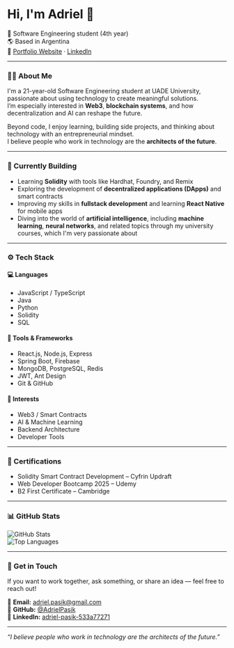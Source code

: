 # Hi, I'm Adriel 👋

🧠 Software Engineering student (4th year)  
🌎 Based in Argentina  
🔗 [Portfolio Website](https://adrielpasik.com) · [LinkedIn](https://linkedin.com/in/adriel-pasik-533a77271)

---

### 🧑‍💻 About Me

I'm a 21-year-old Software Engineering student at UADE University, passionate about using technology to create meaningful solutions.  
I’m especially interested in **Web3**, **blockchain systems**, and how decentralization and AI can reshape the future.  

Beyond code, I enjoy learning, building side projects, and thinking about technology with an entrepreneurial mindset.  
I believe people who work in technology are the **architects of the future**.

---

### 🔭 Currently Building

- Learning **Solidity** with tools like Hardhat, Foundry, and Remix  
- Exploring the development of **decentralized applications (DApps)** and smart contracts  
- Improving my skills in **fullstack development** and learning **React Native** for mobile apps  
- Diving into the world of **artificial intelligence**, including **machine learning**, **neural networks**, and related topics through my university courses, which I'm very passionate about  

---

### ⚙️ Tech Stack

#### 💻 Languages
- JavaScript / TypeScript
- Java
- Python
- Solidity
- SQL

#### 🧰 Tools & Frameworks
- React.js, Node.js, Express
- Spring Boot, Firebase
- MongoDB, PostgreSQL, Redis
- JWT, Ant Design
- Git & GitHub

#### 📡 Interests
- Web3 / Smart Contracts  
- AI & Machine Learning  
- Backend Architecture  
- Developer Tools

---

### 🌱 Certifications
- Solidity Smart Contract Development – Cyfrin Updraft  
- Web Developer Bootcamp 2025 – Udemy  
- B2 First Certificate – Cambridge

---

### 📊 GitHub Stats

![GitHub Stats](https://github-readme-stats.vercel.app/api?username=AdrielPasik&show_icons=true&theme=radical)  
![Top Languages](https://github-readme-stats.vercel.app/api/top-langs/?username=AdrielPasik&layout=compact&theme=radical)

---

### 🤝 Get in Touch

If you want to work together, ask something, or share an idea — feel free to reach out!

📩 **Email:** adriel.pasik@gmail.com  
🐙 **GitHub:** [@AdrielPasik](https://github.com/AdrielPasik)  
💼 **LinkedIn:** [adriel-pasik-533a77271](https://linkedin.com/in/adriel-pasik-533a77271)

---

_“I believe people who work in technology are the architects of the future.”_
